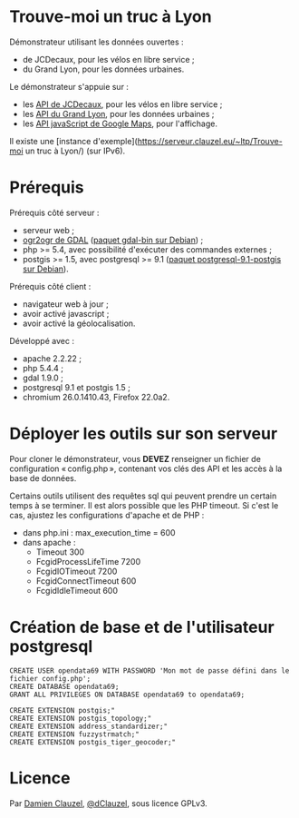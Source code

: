 Trouve-moi un truc à Lyon
=========================

Démonstrateur utilisant les données ouvertes :
* de JCDecaux, pour les vélos en libre service ;
* du Grand Lyon, pour les données urbaines.

Le démonstrateur s'appuie sur :
* les [API de JCDecaux](https://developer.JCDecaux.com/#/opendata/), pour les vélos en libre service ;
* les [API du Grand Lyon](http://catalogue.data.GrandLyon.com/), pour les données urbaines ;
* les [API javaScript de Google Maps](https://developers.google.com/maps/documentation/javascript/reference), pour l'affichage.

Il existe une [instance d'exemple](https://serveur.clauzel.eu/~ltp/Trouve-moi un truc à Lyon/) (sur IPv6).

Prérequis
=========

Prérequis côté serveur :
* serveur web ;
* [ogr2ogr de GDAL](http://www.gdal.org/) ([paquet gdal-bin sur Debian](apt://gdal-bin)) ;
* php >= 5.4, avec possibilité d'exécuter des commandes externes ;
* postgis >= 1.5, avec postgresql >= 9.1 ([paquet postgresql-9.1-postgis sur Debian](apt://postgresql-9.1-postgis)).

Prérequis côté client :
* navigateur web à jour ;
* avoir activé javascript ;
* avoir activé la géolocalisation.

Développé avec :
* apache 2.2.22 ;
* php 5.4.4 ;
* gdal 1.9.0 ;
* postgresql 9.1 et postgis 1.5 ;
* chromium 26.0.1410.43, Firefox 22.0a2.

Déployer les outils sur son serveur
===================================

Pour cloner le démonstrateur, vous **DEVEZ** renseigner un fichier de configuration « config.php », contenant vos clés des API et les accès à la base de données.

Certains outils utilisent des requêtes sql qui peuvent prendre un certain temps à se terminer. Il est alors possible que les PHP timeout. Si c'est le cas, ajustez les configurations d'apache et de PHP :

* dans php.ini : max_execution_time = 600
* dans apache :
    * Timeout 300
    * FcgidProcessLifeTime 7200
    * FcgidIOTimeout  7200
    * FcgidConnectTimeout 600
    * FcgidIdleTimeout 600


Création de base et de l'utilisateur postgresql
===============================================

	CREATE USER opendata69 WITH PASSWORD 'Mon mot de passe défini dans le fichier config.php';
	CREATE DATABASE opendata69;
	GRANT ALL PRIVILEGES ON DATABASE opendata69 to opendata69;

	CREATE EXTENSION postgis;"
	CREATE EXTENSION postgis_topology;"
	CREATE EXTENSION address_standardizer;"
	CREATE EXTENSION fuzzystrmatch;"
	CREATE EXTENSION postgis_tiger_geocoder;"
	

Licence
=======

Par [Damien Clauzel](https://Damien.Clauzel.eu), [@dClauzel](https://Twitter.com/dClauzel), sous licence GPLv3.
